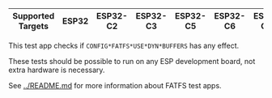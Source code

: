 | Supported Targets | ESP32 | ESP32-C2 | ESP32-C3 | ESP32-C5 | ESP32-C6 | ESP32-C61 | ESP32-H2 | ESP32-H21 | ESP32-H4 | ESP32-P4 | ESP32-S2 | ESP32-S3 |
| ----------------- | ----- | -------- | -------- | -------- | -------- | --------- | -------- | --------- | -------- | -------- | -------- | -------- |

This test app checks if `CONFIG*FATFS*USE*DYN*BUFFERS` has any effect.

These tests should be possible to run on any ESP development board, not extra hardware is necessary.

See [../README.md](../README.md) for more information about FATFS test apps.
